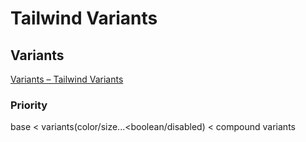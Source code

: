 # Tailwind Variants

## Variants

[Variants – Tailwind Variants](https://www.tailwind-variants.org/docs/variants)

### Priority

base < variants(color/size...<boolean/disabled) < compound variants

